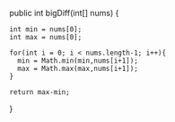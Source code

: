 public int bigDiff(int[] nums) {

    int min = nums[0];
    int max = nums[0];
  
    for(int i = 0; i < nums.length-1; i++){
  	  min = Math.min(min,nums[i+1]);
      max = Math.max(max,nums[i+1]); 
    }
  
    return max-min;
  }
